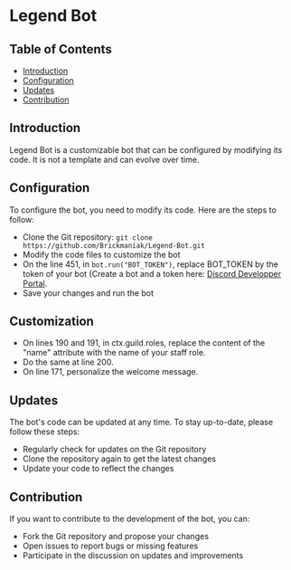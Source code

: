 **Legend Bot**
================

**Table of Contents**
-----------------

* [Introduction](#introduction)
* [Configuration](#configuration)
* [Updates](#updates)
* [Contribution](#contribution)

**Introduction**
---------------

Legend Bot is a customizable bot that can be configured by modifying its code. It is not a template and can evolve over time.

**Configuration**
----------------

To configure the bot, you need to modify its code. Here are the steps to follow:

* Clone the Git repository: `git clone https://github.com/Brickmaniak/Legend-Bot.git`
* Modify the code files to customize the bot
* On the line 451, in `bot.run("BOT_TOKEN")`, replace BOT_TOKEN by the token of your bot (Create a bot and a token here: [Discord Developper Portal](https://discord.com/developers/applications).
* Save your changes and run the bot

**Customization**
----------------------
* On lines 190 and 191, in ctx.guild.roles, replace the content of the "name" attribute with the name of your staff role.
* Do the same at line 200.
* On line 171, personalize the welcome message.

**Updates**
------------

The bot's code can be updated at any time. To stay up-to-date, please follow these steps:

* Regularly check for updates on the Git repository
* Clone the repository again to get the latest changes
* Update your code to reflect the changes

**Contribution**
----------------

If you want to contribute to the development of the bot, you can:

* Fork the Git repository and propose your changes
* Open issues to report bugs or missing features
* Participate in the discussion on updates and improvements
